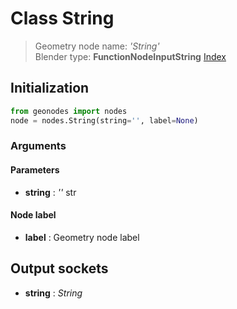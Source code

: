 
# Class String

> Geometry node name: _'String'_<br>Blender type:  **FunctionNodeInputString**
[Index](/docs/index.md)

## Initialization


```python
from geonodes import nodes
node = nodes.String(string='', label=None)
```


### Arguments


#### Parameters



- **string** : _''_ str



#### Node label



- **label** : Geometry node label



## Output sockets



- **string** : _String_


